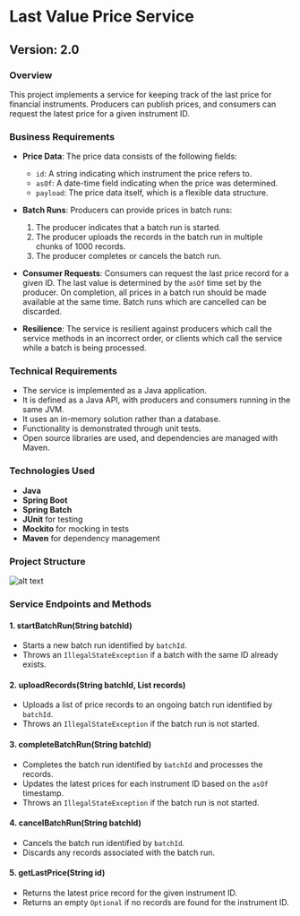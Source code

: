 # Last Value Price Service

## Version: 2.0

### Overview

This project implements a service for keeping track of the last price for financial instruments. Producers can publish prices, and consumers can request the latest price for a given instrument ID.

### Business Requirements

- **Price Data**: The price data consists of the following fields:
  - `id`: A string indicating which instrument the price refers to.
  - `asOf`: A date-time field indicating when the price was determined.
  - `payload`: The price data itself, which is a flexible data structure.

- **Batch Runs**: Producers can provide prices in batch runs:
  1. The producer indicates that a batch run is started.
  2. The producer uploads the records in the batch run in multiple chunks of 1000 records.
  3. The producer completes or cancels the batch run.

- **Consumer Requests**: Consumers can request the last price record for a given ID. The last value is determined by the `asOf` time set by the producer. On completion, all prices in a batch run should be made available at the same time. Batch runs which are cancelled can be discarded.

- **Resilience**: The service is resilient against producers which call the service methods in an incorrect order, or clients which call the service while a batch is being processed.

### Technical Requirements

- The service is implemented as a Java application.
- It is defined as a Java API, with producers and consumers running in the same JVM.
- It uses an in-memory solution rather than a database.
- Functionality is demonstrated through unit tests.
- Open source libraries are used, and dependencies are managed with Maven.

### Technologies Used

- **Java**
- **Spring Boot**
- **Spring Batch**
- **JUnit** for testing
- **Mockito** for mocking in tests
- **Maven** for dependency management

### Project Structure

![alt text](http://url/to/projectStructure.png)


### Service Endpoints and Methods

#### 1. **startBatchRun(String batchId)**
   - Starts a new batch run identified by `batchId`.
   - Throws an `IllegalStateException` if a batch with the same ID already exists.
   
#### 2. **uploadRecords(String batchId, List<PriceRecord> records)**
   - Uploads a list of price records to an ongoing batch run identified by `batchId`.
   - Throws an `IllegalStateException` if the batch run is not started.

#### 3. **completeBatchRun(String batchId)**
   - Completes the batch run identified by `batchId` and processes the records.
   - Updates the latest prices for each instrument ID based on the `asOf` timestamp.
   - Throws an `IllegalStateException` if the batch run is not started.

#### 4. **cancelBatchRun(String batchId)**
   - Cancels the batch run identified by `batchId`.
   - Discards any records associated with the batch run.

#### 5. **getLastPrice(String id)**
   - Returns the latest price record for the given instrument ID.
   - Returns an empty `Optional` if no records are found for the instrument ID.
